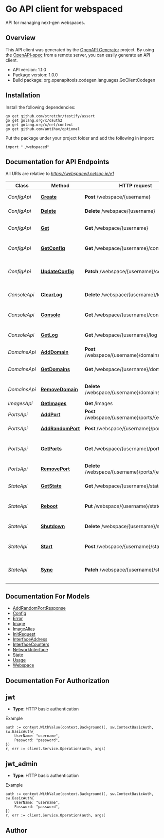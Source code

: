 # Go API client for webspaced

API for managing next-gen webspaces.


## Overview
This API client was generated by the [OpenAPI Generator](https://openapi-generator.tech) project.  By using the [OpenAPI-spec](https://www.openapis.org/) from a remote server, you can easily generate an API client.

- API version: 1.1.0
- Package version: 1.0.0
- Build package: org.openapitools.codegen.languages.GoClientCodegen

## Installation

Install the following dependencies:

```shell
go get github.com/stretchr/testify/assert
go get golang.org/x/oauth2
go get golang.org/x/net/context
go get github.com/antihax/optional
```

Put the package under your project folder and add the following in import:

```golang
import "./webspaced"
```

## Documentation for API Endpoints

All URIs are relative to *https://webspaced.netsoc.ie/v1*

Class | Method | HTTP request | Description
------------ | ------------- | ------------- | -------------
*ConfigApi* | [**Create**](docs/ConfigApi.md#create) | **Post** /webspace/{username} | Initialize webspace
*ConfigApi* | [**Delete**](docs/ConfigApi.md#delete) | **Delete** /webspace/{username} | Destroy webspace
*ConfigApi* | [**Get**](docs/ConfigApi.md#get) | **Get** /webspace/{username} | Retrieve all webspace information
*ConfigApi* | [**GetConfig**](docs/ConfigApi.md#getconfig) | **Get** /webspace/{username}/config | Retrieve webspace configuration
*ConfigApi* | [**UpdateConfig**](docs/ConfigApi.md#updateconfig) | **Patch** /webspace/{username}/config | Change webspace config options
*ConsoleApi* | [**ClearLog**](docs/ConsoleApi.md#clearlog) | **Delete** /webspace/{username}/log | Clear webspace console log
*ConsoleApi* | [**Console**](docs/ConsoleApi.md#console) | **Get** /webspace/{username}/console | Attach to webspace console
*ConsoleApi* | [**GetLog**](docs/ConsoleApi.md#getlog) | **Get** /webspace/{username}/log | Retrieve webspace console log
*DomainsApi* | [**AddDomain**](docs/DomainsApi.md#adddomain) | **Post** /webspace/{username}/domains/{domain} | Add custom domain
*DomainsApi* | [**GetDomains**](docs/DomainsApi.md#getdomains) | **Get** /webspace/{username}/domains | Retrieve webspace domains
*DomainsApi* | [**RemoveDomain**](docs/DomainsApi.md#removedomain) | **Delete** /webspace/{username}/domains/{domain} | Delete custom domain
*ImagesApi* | [**GetImages**](docs/ImagesApi.md#getimages) | **Get** /images | List images
*PortsApi* | [**AddPort**](docs/PortsApi.md#addport) | **Post** /webspace/{username}/ports/{ePort}/{iPort} | Add port forward
*PortsApi* | [**AddRandomPort**](docs/PortsApi.md#addrandomport) | **Post** /webspace/{username}/ports/{iPort} | Add random port forward
*PortsApi* | [**GetPorts**](docs/PortsApi.md#getports) | **Get** /webspace/{username}/ports | Retrieve webspace port forwards
*PortsApi* | [**RemovePort**](docs/PortsApi.md#removeport) | **Delete** /webspace/{username}/ports/{ePort} | Delete port forward
*StateApi* | [**GetState**](docs/StateApi.md#getstate) | **Get** /webspace/{username}/state | Retrieve webspace state
*StateApi* | [**Reboot**](docs/StateApi.md#reboot) | **Put** /webspace/{username}/state | Reboot webspace container
*StateApi* | [**Shutdown**](docs/StateApi.md#shutdown) | **Delete** /webspace/{username}/state | Shut down webspace container
*StateApi* | [**Start**](docs/StateApi.md#start) | **Post** /webspace/{username}/state | Start webspace container
*StateApi* | [**Sync**](docs/StateApi.md#sync) | **Patch** /webspace/{username}/state | Re-generate webspace backend config


## Documentation For Models

 - [AddRandomPortResponse](docs/AddRandomPortResponse.md)
 - [Config](docs/Config.md)
 - [Error](docs/Error.md)
 - [Image](docs/Image.md)
 - [ImageAlias](docs/ImageAlias.md)
 - [InitRequest](docs/InitRequest.md)
 - [InterfaceAddress](docs/InterfaceAddress.md)
 - [InterfaceCounters](docs/InterfaceCounters.md)
 - [NetworkInterface](docs/NetworkInterface.md)
 - [State](docs/State.md)
 - [Usage](docs/Usage.md)
 - [Webspace](docs/Webspace.md)


## Documentation For Authorization



## jwt

- **Type**: HTTP basic authentication

Example

```golang
auth := context.WithValue(context.Background(), sw.ContextBasicAuth, sw.BasicAuth{
    UserName: "username",
    Password: "password",
})
r, err := client.Service.Operation(auth, args)
```


## jwt_admin

- **Type**: HTTP basic authentication

Example

```golang
auth := context.WithValue(context.Background(), sw.ContextBasicAuth, sw.BasicAuth{
    UserName: "username",
    Password: "password",
})
r, err := client.Service.Operation(auth, args)
```



## Author



